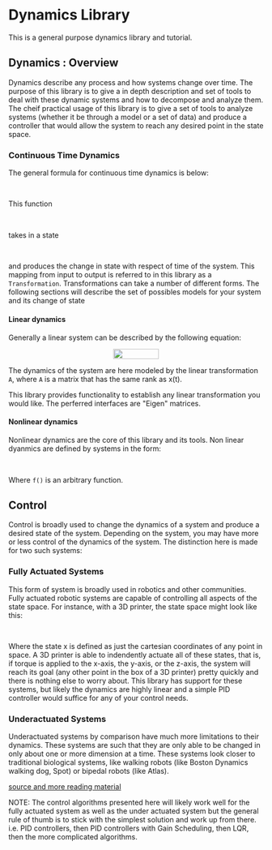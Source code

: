 # Dynamics Library
This is a general purpose dynamics library and tutorial.

## Dynamics : Overview
Dynamics describe any process and how systems change over time. The purpose of this
library is to give a in depth description and set of tools to deal with these dynamic
systems and how to decompose and analyze them. The cheif practical usage of this library
is to give a set of tools to analyze systems (whether it be through a model or a set of data) 
and produce a controller that would allow the system to reach any desired point in the state
space.

### Continuous Time Dynamics

The general formula for continuous time dynamics is below:
<p align="center"><img src="doc/equations/75b915291e2c04089a650f35562fd7d9.svg?invert_in_darkmode" align=middle width=100.75349295pt height=16.438356pt/></p> 

This function <p align="center"><img src="doc/equations/64aa5c1e6fe36c1ffde4e18afba4eba3.svg?invert_in_darkmode" align=middle width=50.71936485pt height=16.438356pt/></p> takes in a state <p align="center"><img src="doc/equations/27af798ea97597b94155589e0f113784.svg?invert_in_darkmode" align=middle width=28.116518099999997pt height=16.438356pt/></p> and produces the change 
in state with respect of time of the system. This mapping from input to output is referred
to in this library as a `Transformation`. Transformations can take a number of different forms. 
The following sections will describe the set of possibles models for your system and its change of
state

#### Linear dynamics
Generally a linear system can be described by the following equation:

<p align="center"><img src="doc/equations/da81762c84774df9ab27af3a522cf23d.svg?invert_in_darkmode" align=middle width=90.47941979999999pt height=20.339257949999997pt/></p>

The dynamics of the system are here modeled by the linear transformation `A`, where `A` is a matrix that
has the same rank as x(t).

This library provides functionality to establish any linear transformation you would like. The perferred
interfaces are "Eigen" matrices.

#### Nonlinear dynamics
Nonlinear dynamics are the core of this library and its tools. Non linear dyanmics are defined by systems in 
the form: 
<p align="center"><img src="doc/equations/75b915291e2c04089a650f35562fd7d9.svg?invert_in_darkmode" align=middle width=100.75349295pt height=16.438356pt/></p> 

Where `f()` is an arbitrary function. 

## Control

Control is broadly used to change the dynamics of a system and produce a desired state of the system.
Depending on the system, you may have more or less control of the dynamics of the system. The distinction
here is made for two such systems:

### Fully Actuated Systems
This form of system is broadly used in robotics and other communities. Fully actuated robotic systems are
capable of controlling all aspects of the state space. For instance, with a 3D printer, the state space might
look like this:

<p align="center"><img src="doc/equations/7b783a70a4040078b2e49ef6d7f084e7.svg?invert_in_darkmode" align=middle width=81.46864605pt height=16.438356pt/></p>

Where the state x is defined as just the cartesian coordinates of any point in space. A 3D printer is able to
indendently actuate all of these states, that is, if torque is applied to the x-axis, the y-axis, or the z-axis,
the system will reach its goal (any other point in the box of a 3D printer) pretty quickly and there is nothing
else to worry about. This library has support for these systems, but likely the dynamics are highly linear 
and a simple PID controller would suffice for any of your control needs.

### Underactuated Systems
Underactuated systems by comparison have much more limitations to their dynamics. These systems are such that
they are only able to be changed in only about one or more dimension at a time. These systems look closer to 
traditional biological systems, like walking robots (like Boston Dynamics walking dog, Spot) or bipedal robots 
(like Atlas).

[source and more reading material](https://ocw.mit.edu/courses/electrical-engineering-and-computer-science/6-832-underactuated-robotics-spring-2009/readings/MIT6_832s09_read_ch01.pdf)


NOTE: The control algorithms presented here will likely work well for the fully actuated system as well as the 
under actuated system but the general rule of thumb is to stick with the simplest solution and work up from 
there. i.e. PID controllers, then PID controllers with Gain Scheduling, then LQR, then the more complicated
algorithms.


